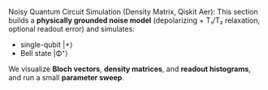 Noisy Quantum Circuit Simulation (Density Matrix, Qiskit Aer):
This section builds a **physically grounded noise model** (depolarizing + T₁/T₂ relaxation, optional readout error) and simulates:
- single-qubit \|+⟩
- Bell state \|Φ⁺⟩

We visualize **Bloch vectors**, **density matrices**, and **readout histograms**, and run a small **parameter sweep**.
